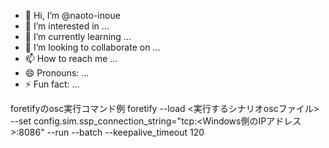 - 👋 Hi, I’m @naoto-inoue
- 👀 I’m interested in ...
- 🌱 I’m currently learning ...
- 💞️ I’m looking to collaborate on ...
- 📫 How to reach me ...
- 😄 Pronouns: ...
- ⚡ Fun fact: ...

<!---
naoto-inoue/naoto-inoue is a ✨ special ✨ repository because its `README.md` (this file) appears on your GitHub profile.
You can click the Preview link to take a look at your changes.
--->

foretifyのosc実行コマンド例
foretify --load <実行するシナリオoscファイル> --set config.sim.ssp_connection_string=\"tcp:<Windows側のIPアドレス>:8086\" --run --batch --keepalive_timeout 120
